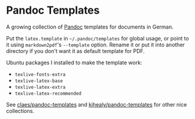 # Pandoc Templates

A growing collection of [Pandoc] templates for documents in German.

Put the `latex.template` in `~/.pandoc/templates` for global usage, or point to it using `markdown2pdf`'s `--template` option. Rename it or put it into another directory if you don't want it as default template for PDF.

Ubuntu packages I installed to make the template work:

* `texlive-fonts-extra`
* `texlive-latex-base`
* `texlive-latex-extra`
* `texlive-latex-recommended`

See [claes/pandoc-templates] and [kjhealy/pandoc-templates] for other nice collections.

[claes/pandoc-templates]: http://github.com/claes/pandoc-templates
[kjhealy/pandoc-templates]: http://github.com/kjhealy/pandoc-templates
[Pandoc]: http://johnmacfarlane.net/pandoc/

